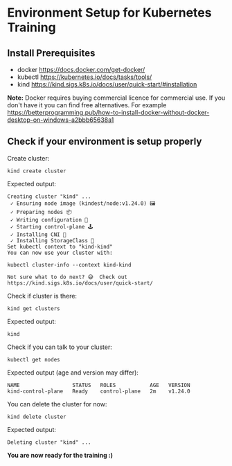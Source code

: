 # Environment Setup for Kubernetes Training #

## Install Prerequisites

- docker https://docs.docker.com/get-docker/
- kubectl https://kubernetes.io/docs/tasks/tools/
- kind https://kind.sigs.k8s.io/docs/user/quick-start/#installation

**Note:** Docker requires buying commercial licence for commercial use. If you
don't have it you can find free alternatives. For example
https://betterprogramming.pub/how-to-install-docker-without-docker-desktop-on-windows-a2bbb65638a1

## Check if your environment is setup properly

Create cluster:

```shell
kind create cluster
```

Expected output:

```
Creating cluster "kind" ...
 ✓ Ensuring node image (kindest/node:v1.24.0) 🖼 
 ✓ Preparing nodes 📦  
 ✓ Writing configuration 📜 
 ✓ Starting control-plane 🕹️ 
 ✓ Installing CNI 🔌 
 ✓ Installing StorageClass 💾 
Set kubectl context to "kind-kind"
You can now use your cluster with:

kubectl cluster-info --context kind-kind

Not sure what to do next? 😅  Check out https://kind.sigs.k8s.io/docs/user/quick-start/
```

Check if cluster is there:

```shell
kind get clusters
```

Expected output:

```
kind
```

Check if you can talk to your cluster:

```shell
kubectl get nodes
```

Expected output (age and version may differ):

```
NAME                 STATUS   ROLES           AGE   VERSION
kind-control-plane   Ready    control-plane   2m    v1.24.0
```

You can delete the cluster for now:

```shell
kind delete cluster
```

Expected output:

```
Deleting cluster "kind" ...
```

**You are now ready for the training :)**


